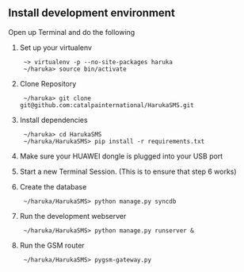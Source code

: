 
Install development environment
-------------------------------


Open up Terminal and do the following

1. Set up your virtualenv

		~> virtualenv -p --no-site-packages haruka
		~/haruka> source bin/activate

2. Clone Repository

    	~/haruka> git clone git@github.com:catalpainternational/HarukaSMS.git

3. Install dependencies 

    	~/haruka> cd HarukaSMS
    	~/haruka/HarukaSMS> pip install -r requirements.txt

4. Make sure your HUAWEI dongle is plugged into your USB port

5. Start a new Terminal Session. (This is to ensure that step 6 works)

6. Create the database

    	~/haruka/HarukaSMS> python manage.py syncdb

7. Run the development webserver
 
		~/haruka/HarukaSMS> python manage.py runserver &

8. Run the GSM router
		
		~/haruka/HarukaSMS> pygsm-gateway.py
